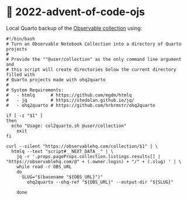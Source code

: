 # 🎄 2022-advent-of-code-ojs

Local Quarto backup of the [Observable collection](https://observablehq.com/collection/@hrbrmstr/2022-advent-of-code) using:

```
#!/bin/bash
# Turn an Observable Notebook Collection into a directory of Quarto projects
#
# Provide the ""@user/collection" as the only command line argument and
# this script will create directories below the current directory filled with 
# Quarto projects made with ohq2quarto
#
# System Requirements:
#   - htmlq      # https://github.com/mgdm/htmlq
#   - jq         # https://stedolan.github.io/jq/
#   - ohq2quarto # https://github.com/hrbrmstr/ohq2quarto

if [ -z "$1" ]
then  
  echo "Usage: col2quarto.sh @user/collection"
	exit
fi

curl --silent "https://observablehq.com/collection/$1" | \
  htmlq --text "script#__NEXT_DATA__" | \
	jq -r '.props.pageProps.collection.listings.results[] | "https://observablehq.com/@" + (.owner.login) + "/" + (.slug) ' | \
	while read -r OBS_URL
	do
	  SLUG="$(basename "${OBS_URL}")"
		ohq2quarto --ohq-ref "${OBS_URL}" --output-dir "${SLUG}"

	done
```
